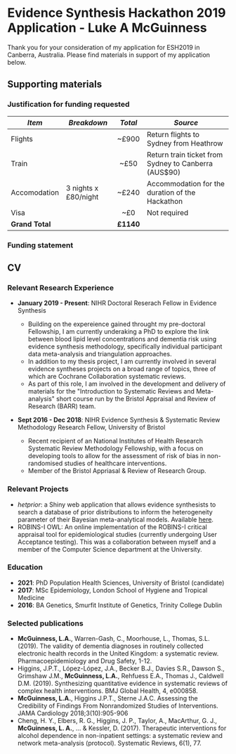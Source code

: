 # Evidence Synthesis Hackathon 2019 Application - Luke A McGuinness

Thank you for your consideration of my application for ESH2019 in Canberra, Australia. Please find materials in support of my application below.

## Supporting materials
### Justification for funding requested

*Item* | *Breakdown* | *Total* | *Source*
------------ | ------------- | :-------------: | -------------
Flights |  | ~£900 | Return flights to Sydney from Heathrow
Train |  | ~£50 | Return train ticket from Sydney to Canberra (AUS$90)
Accomodation | 3 nights x £80/night | ~£240 | Accommodation for the duration of the Hackathon
Visa |  | ~£0 | Not required
**Grand Total** | | **£1140** | 

### Funding statement


## CV

### Relevant Research Experience

* **January 2019 - Present**: NIHR Doctoral Reserach Fellow in Evidence Synthesis
  * Building on the expereience gained throught my pre-doctoral Fellowship, I am currently underaking a PhD to explore the link between blood lipid level concentrations and dementia risk using evidence synthesis methodology, specifically individual participant data meta-analysis and triangulation approaches.
  * In addition to my thesis project, I am currently involved in several evidence syntheses projects on a broad range of topics, three of which are Cochrane Collaboration systematic reviews.
  * As part of this role, I am involved in the development and delivery of materials for the "Introduction to Systematic Reviews and Meta-analysis" short course run by the Bristol Appraisal and Review of Research (BARR) team. 
 
* **Sept 2016 - Dec 2018**: NIHR Evidence Synthesis & Systematic Review Methodology Research Fellow, University of Bristol
  * Recent recipient of an National Institutes of Health Research Systematic Review Methodology Fellowship, with a focus on developing tools to allow for the assessment of risk of bias in non-randomised studies of healthcare interventions. 
  * Member of the Bristol Appriasal & Review of Research Group.
 
### Relevant Projects
* *hetprior*: a Shiny web application that allows evidence synthesists to search a database of prior distributions to inform the heterogeneity parameter of their Bayesian meta-analytical models. Available [here](https://mcguinlu.shinyapps.io/shiny/). 
* ROBINS-I OWL: An online implementation of the ROBINS-I critical appraisal tool for epidemiological studies (currently undergoing User Acceptance testing). This was a collaboration between myself and a member of the Computer Science department at the University.

### Education
* **2021**: PhD Population Health Sciences, University of Bristol (candidate)
* **2017**: MSc Epidemiology, London School of Hygiene and Tropical Medicine
* **2016**: BA Genetics, Smurfit Institute of Genetics, Trinity College Dublin

### Selected publications

*	**McGuinness, L.A.**, Warren-Gash, C., Moorhouse, L., Thomas, S.L. (2019). The validity of dementia diagnoses in routinely collected electronic health records in the United Kingdom: a systematic review. Pharmacoepidemiology and Drug Safety, 1-12.
*	Higgins, J.P.T., López-López, J.A., Becker B.J., Davies S.R., Dawson S., Grimshaw J.M., **McGuinness, L.A.**, Rehfuess E.A., Thomas J., Caldwell D.M. (2019). Synthesizing quantitative evidence in systematic reviews of complex health interventions. BMJ Global Health, 4, e000858.
*	**McGuinness, L.A.**, Higgins J.P.T., Sterne J.A.C. Assessing the Credibility of Findings From Nonrandomized Studies of Interventions. JAMA Cardiology 2018;3(10):905-906
*	Cheng, H. Y., Elbers, R. G., Higgins, J. P., Taylor, A., MacArthur, G. J., **McGuinness, L. A.**, ... & Kessler, D. (2017). Therapeutic interventions for alcohol dependence in non-inpatient settings: a systematic review and network meta-analysis (protocol). Systematic Reviews, 6(1), 77.
